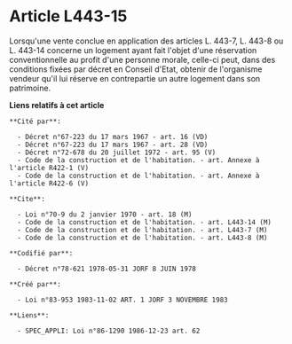 # Article L443-15

Lorsqu'une vente conclue en application des articles L. 443-7, L. 443-8 ou L. 443-14 concerne un logement ayant fait l'objet
d'une réservation conventionnelle au profit d'une personne morale, celle-ci peut, dans des conditions fixées par décret en
Conseil d'Etat, obtenir de l'organisme vendeur qu'il lui réserve en contrepartie un autre logement dans son patrimoine.

**Liens relatifs à cet article**

	**Cité par**:

	  - Décret n°67-223 du 17 mars 1967 - art. 16 (VD)
	  - Décret n°67-223 du 17 mars 1967 - art. 28 (VD)
	  - Décret n°72-678 du 20 juillet 1972 - art. 95 (V)
	  - Code de la construction et de l'habitation. - art. Annexe à l'article R422-1 (V)
	  - Code de la construction et de l'habitation. - art. Annexe à l'article R422-6 (V)

	**Cite**:

	  - Loi n°70-9 du 2 janvier 1970 - art. 18 (M)
	  - Code de la construction et de l'habitation. - art. L443-14 (M)
	  - Code de la construction et de l'habitation. - art. L443-7 (M)
	  - Code de la construction et de l'habitation. - art. L443-8 (M)

	**Codifié par**:

	  - Décret n°78-621 1978-05-31 JORF 8 JUIN 1978

	**Créé par**:

	  - Loi n°83-953 1983-11-02 ART. 1 JORF 3 NOVEMBRE 1983

	**Liens**:

	  - SPEC_APPLI: Loi n°86-1290 1986-12-23 art. 62
